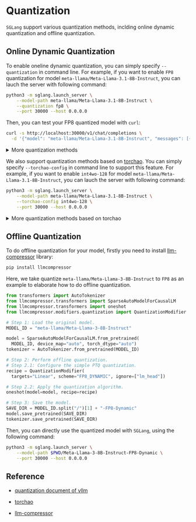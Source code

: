 # Quantization

`SGLang` support various quantization methods, inclding online dynamic quantization and offline quantization.

## Online Dynamic Quantization

To enable oneline dynamic quantization, you can simply specify `--quantization` in command line. For example, if you want to enable `FP8` quantization for model `meta-llama/Meta-Llama-3.1-8B-Instruct`, you can lauch the server with following command:
```bash
python3 -m sglang.launch_server \
    --model-path meta-llama/Meta-Llama-3.1-8B-Instruct \
    --quantization fp8 \
    --port 30000 --host 0.0.0.0
```

Then, you can test your FP8 quantized model with `curl`:
```bash
curl -s http://localhost:30000/v1/chat/completions \
  -d '{"model": "meta-llama/Meta-Llama-3.1-8B-Instruct", "messages": [{"role": "user", "content": "What is the capital of France?"}]}'
```

<details>
<summary>More quantization methods</summary>

Our team is wokring on supporting more quantization methods with high priority. We will soon support other quantization methods including but not limitied to `["awq", "gptq", "marlin", "gptq_marlin", "awq_marlin", "bitsandbytes", "gguf"]`

</details>

We also support quantization methods based on [torchao](https://github.com/pytorch/ao). You can simply specify `--torchao-config` in command line to support this feature. For example, if you want to enable `int4wo-128` for model `meta-llama/Meta-Llama-3.1-8B-Instruct`, you can lauch the server with following command:
```bash
python3 -m sglang.launch_server \
    --model-path meta-llama/Meta-Llama-3.1-8B-Instruct \
    --torchao-config int4wo-128 \
    --port 30000 --host 0.0.0.0
```

<details>
<summary>More quantization methods based on torchao</summary>

We support the following quantization methods based on torchao `["int8dq", "int8wo", "fp8wo", "fp8dq-per_tensor", "fp8dq-per_row", "int4wo-32", "int4wo-64", "int4wo-128", "int4wo-256"]`

Note: `"int8dq"` method currently has some bugs when using together with cuda graph capture. So we suggest to disable cuda graph capture when using `"int8dq"` method. Namely, please use the following command:
```bash
python3 -m sglang.launch_server \
    --model-path meta-llama/Meta-Llama-3.1-8B-Instruct \
    --torchao-config int8dq \
    --disable-cuda-graph \
    --port 30000 --host 0.0.0.0
```

</details>


## Offline Quantization

To do offline quantization for your model, firstly you need to install [llm-compressor](https://github.com/vllm-project/llm-compressor/) library:
```bash
pip install llmcompressor
```

Here, we take quantize `meta-llama/Meta-Llama-3-8B-Instruct` to `FP8` as an example to elaborate how to do offline quantization.
```python
from transformers import AutoTokenizer
from llmcompressor.transformers import SparseAutoModelForCausalLM
from llmcompressor.transformers import oneshot
from llmcompressor.modifiers.quantization import QuantizationModifier

# Step 1: Load the original model.
MODEL_ID = "meta-llama/Meta-Llama-3-8B-Instruct"

model = SparseAutoModelForCausalLM.from_pretrained(
  MODEL_ID, device_map="auto", torch_dtype="auto")
tokenizer = AutoTokenizer.from_pretrained(MODEL_ID)

# Step 2: Perform offline quantization.
# Step 2.1: Configure the simple PTQ quantization.
recipe = QuantizationModifier(
  targets="Linear", scheme="FP8_DYNAMIC", ignore=["lm_head"])

# Step 2.2: Apply the quantization algorithm.
oneshot(model=model, recipe=recipe)

# Step 3: Save the model.
SAVE_DIR = MODEL_ID.split("/")[1] + "-FP8-Dynamic"
model.save_pretrained(SAVE_DIR)
tokenizer.save_pretrained(SAVE_DIR)
```

Then, you can directly use the quantized model with `SGLang`, using the following command:
```bash
python3 -m sglang.launch_server \
    --model-path $PWD/Meta-Llama-3-8B-Instruct-FP8-Dynamic \
    --port 30000 --host 0.0.0.0
```


## Reference

- [quantization document of vllm](https://docs.vllm.ai/en/latest/quantization/fp8.html)

- [torchao](https://github.com/pytorch/ao)

- [llm-compressor](https://github.com/vllm-project/llm-compressor/)
